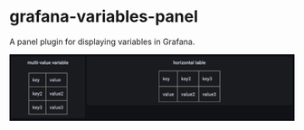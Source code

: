 # grafana-variables-panel
A panel plugin for displaying variables in Grafana.

![Sample](images/sample.png)
